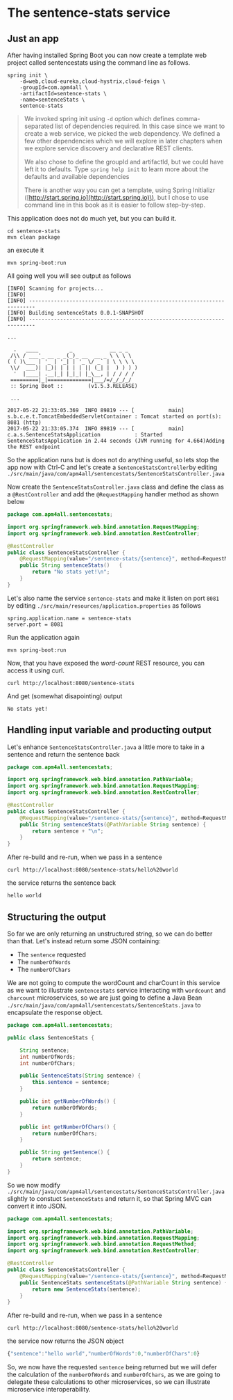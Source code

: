 # The sentence-stats service

## Just an app

After having installed Spring Boot you can now create a template web project called sentencestats using the command line as follows.

```
spring init \
    -d=web,cloud-eureka,cloud-hystrix,cloud-feign \
    -groupId=com.apm4all \
    -artifactId=sentence-stats \
    -name=sentenceStats \
    sentence-stats
```

> We invoked spring init using `-d` option which defines comma-separated list of dependencies required. In this case since we want to create a web service, we picked the web dependency. We defined a few other dependencies which we will explore in later chapters when we explore service discovery and declarative REST clients.
>
> We also chose to define the groupId and artifactId, but we could have left it to defaults. Type `spring help init` to learn more about the defaults and available dependencies
>
> There is another way you can get a template, using Spring Initializr \([http://start.spring.io](http://start.spring.io)\), but I chose to use command line in this book as it is easier to follow step-by-step.

This application does not do much yet, but you can build it.

```
cd sentence-stats
mvn clean package
```

an execute it

```
mvn spring-boot:run
```

All going well you will see output as follows

    [INFO] Scanning for projects...
    [INFO]
    [INFO] ------------------------------------------------------------------------
    [INFO] Building sentenceStats 0.0.1-SNAPSHOT
    [INFO] ------------------------------------------------------------------------

    ...

      .   ____          _            __ _ _
     /\\ / ___'_ __ _ _(_)_ __  __ _ \ \ \ \
    ( ( )\___ | '_ | '_| | '_ \/ _` | \ \ \ \
     \\/  ___)| |_)| | | | | || (_| |  ) ) ) )
      '  |____| .__|_| |_|_| |_\__, | / / / /
     =========|_|==============|___/=/_/_/_/
     :: Spring Boot ::        (v1.5.3.RELEASE)

     ...

    2017-05-22 21:33:05.369  INFO 89819 --- [           main] s.b.c.e.t.TomcatEmbeddedServletContainer : Tomcat started on port(s): 8081 (http)
    2017-05-22 21:33:05.374  INFO 89819 --- [           main] c.a.s.SentenceStatsApplication           : Started SentenceStatsApplication in 2.44 seconds (JVM running for 4.664)Adding the REST endpoint

So the application runs but is does not do anything useful, so lets stop the app now with Ctrl-C and let's create a `SentenceStatsController`by editing `./src/main/java/com/apm4all/sentencestats/SentenceStatsController.java`

Now create the `SentenceStatsController.java` class and define the class as a `@RestController` and add the `@RequestMapping` handler method as shown below

```java
package com.apm4all.sentencestats;

import org.springframework.web.bind.annotation.RequestMapping;
import org.springframework.web.bind.annotation.RestController;

@RestController
public class SentenceStatsController {
    @RequestMapping(value="/sentence-stats/{sentence}", method=RequestMethod.GET)
    public String sentenceStats()   {
        return "No stats yet!\n";
    }
}
```

Let's also name the service `sentence-stats` and make it listen on port `8081` by editing `./src/main/resources/application.properties` as follows

```
spring.application.name = sentence-stats
server.port = 8081
```

Run the application again

```
mvn spring-boot:run
```

Now, that you have exposed the _word-count_ REST resource, you can access it using curl.

```
curl http://localhost:8080/sentence-stats
```

And get \(somewhat disapointing\) output

```
No stats yet!
```

## Handling input variable and producting output

Let's enhance `SentenceStatsController.java` a little more to take in a sentence and return the sentence back

```java
package com.apm4all.sentencestats;

import org.springframework.web.bind.annotation.PathVariable;
import org.springframework.web.bind.annotation.RequestMapping;
import org.springframework.web.bind.annotation.RestController;

@RestController
public class SentenceStatsController {
    @RequestMapping(value="/sentence-stats/{sentence}", method=RequestMethod.GET)
    public String sentenceStats(@PathVariable String sentence) {
        return sentence + "\n";
    }
}
```

After re-build and re-run, when we pass in a sentence

```
curl http://localhost:8080/sentence-stats/hello%20world
```

the service returns the sentence back

```
hello world
```

## Structuring the output

So far we are only returning an unstructured string, so we can do better than that. Let's instead return some JSON containing:

* The `sentence` requested
* The `numberOfWords`
* The `numberOfChars`

We are not going to compute the wordCount and charCount in this service as we want to illustrate `sentencestats` service interacting with `wordcount` and `charcount` microservices, so we are just going to define a Java Bean `./src/main/java/com/apm4all/sentencestats/SentenceStats.java` to encapsulate the response object.

```java
package com.apm4all.sentencestats;

public class SentenceStats {

    String sentence;
    int numberOfWords;
    int numberOfChars;

    public SentenceStats(String sentence) {
        this.sentence = sentence;
    }

    public int getNumberOfWords() {
        return numberOfWords;
    }

    public int getNumberOfChars() {
        return numberOfChars;
    }

    public String getSentence() {
        return sentence;
    }
}
```

So we now modify `./src/main/java/com/apm4all/sentencestats/SentenceStatsController.java` slightly to constuct `SentenceStats` and return it, so that Spring MVC can convert it into JSON.

```java
package com.apm4all.sentencestats;

import org.springframework.web.bind.annotation.PathVariable;
import org.springframework.web.bind.annotation.RequestMapping;
import org.springframework.web.bind.annotation.RequestMethod;
import org.springframework.web.bind.annotation.RestController;

@RestController
public class SentenceStatsController {
    @RequestMapping(value="/sentence-stats/{sentence}", method=RequestMethod.GET)
    public SentenceStats sentenceStats(@PathVariable String sentence) {
        return new SentenceStats(sentence);
    }
}
```

After re-build and re-run, when we pass in a sentence

```
curl http://localhost:8080/sentence-stats/hello%20world
```

the service now returns the JSON object

```js
{"sentence":"hello world","numberOfWords":0,"numberOfChars":0}
```

So, we now have the requested `sentence` being returned but we will defer the calculation of the `numberOfWords` and `numberOfChars`, as we are going to delegate these calculations to other microservices, so we can illustrate microservice interoperability.

